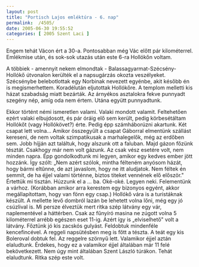```yaml
---
layout: post
title: "Portisch Lajos emléktúra - 6. nap"
permalink:  /4505/ 
date: 2005-06-30 19:55:52
categories: [ 2005 Szent Laci ]
---
```

Engem tehát Vácon ért a 30-a. Pontosabban még Vác előtt pár kilométerrel. Emlékmise után, és sok-sok utazás után este 6-ra Hollókőn voltam.

A többiek - amennyit nekem elmondtak - Balassagyarmat-Szécsény-Hollókő útvonalon kerülték el a napsugárzás okozta veszélyeket. Szécsénybe belebotlottak egy Norbinak nevezett egyénbe, akit később én is megismerhettem. Koradélután eljutottak Hollókőre. A templom melletti kis házat szabadság miatt bezárták. Az árnyékos asztalokra fekve punnyadt szegény nép, amíg oda nem értem. Utána együtt punnyadtunk.

Ekkor történt némi ismeretlen valami. Valaki mondott valamit. Feltehetően ezért valaki elbujdosott, és pár óráig elő sem került, pedig körbesétáltam Hollókőt (vagy Hollókövet?) érte. Pedig épp számháborúzni akartunk. Két csapat lett volna… Amikor összegyűlt a csapat Gáborral elmentünk szállást kereseni, de nem voltak szimpatikusak a marhalegelők, még az erdőben sem. Jobb híjján azt találtuk, hogy alszunk ott a faluban. Majd gázon főzünk tésztát. Csakhogy már nem volt gázunk. Az csak vész esetére volt, nem minden napra. Épp gondolkodtunk mi legyen, amikor egy kedves ember jött hozzánk. Így szólt: „Nem azért szólok, mintha félteném anyósom házát, hogy bármi eltûnne, de azt javaslom, hogy ne itt aludjatok. Nem féltek én semmit, de ha éjjel valami történne, biztos titeket vennének elő először." Értettük mi tisztán. Húzzunk el a … ba. Oké-oké. Legyen neki. Felementünk a várhoz. (Korábban amikor arra kerestem egy bizonyos egyént, akkor megállapítottam, hogy van fönn egy csap.) Hollókő vára is a turistáknak készült. A mellette levő dombról lazán be lehetett volna lőni, még egy jó csúzlival is. Mi persze élveztük mert ritka szép látvány egy vár, naplementével a háttérben. Csak az fűnyíró masina ne zúgott volna 5 kilométerrel arrébb egészen eset 11-ig. Azért így is „elviselhető" volt a látvány. Főztünk jó kis zacskós gulyást. Feldobtuk mindenféle kencefincével. A reggeli napsütésben meg is főtt a tészta. A teát egy kis Boleroval dobtuk fel. Az reggelre szörnyű lett. Valamikor éjjel aztán elaludtunk. Érdekes, hogy ez a valamikor éjjel általában már 11 felé bekövetkezett. Nem úgy mint általában Szent László túrákon. Tehát elaludtunk. Ritka szép este volt.